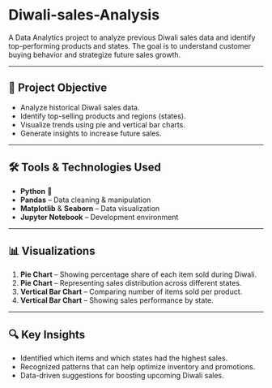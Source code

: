 # Diwali-sales-Analysis
A Data Analytics project to analyze previous Diwali sales data and identify top-performing products and states. The goal is to understand customer buying behavior and strategize future sales growth.

---

## 📌 Project Objective

- Analyze historical Diwali sales data.
- Identify top-selling products and regions (states).
- Visualize trends using pie and vertical bar charts.
- Generate insights to increase future sales.

---

## 🛠️ Tools & Technologies Used

- **Python** 🐍
- **Pandas** – Data cleaning & manipulation
- **Matplotlib** & **Seaborn** – Data visualization
- **Jupyter Notebook** – Development environment

---

## 📊 Visualizations

1. **Pie Chart** – Showing percentage share of each item sold during Diwali.
2. **Pie Chart** – Representing sales distribution across different states.
3. **Vertical Bar Chart** – Comparing number of items sold per product.
4. **Vertical Bar Chart** – Showing sales performance by state.

---

## 🔍 Key Insights

- Identified which items and which states had the highest sales.
- Recognized patterns that can help optimize inventory and promotions.
- Data-driven suggestions for boosting upcoming Diwali sales.
